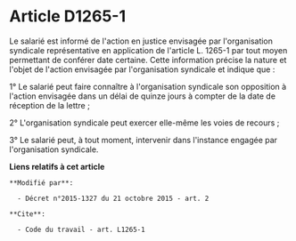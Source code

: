 # Article D1265-1

Le salarié est informé de l'action en justice envisagée par l'organisation syndicale représentative en application de
l'article L. 1265-1 par tout moyen permettant de conférer date certaine. Cette information précise la nature et l'objet de
l'action envisagée par l'organisation syndicale et indique que : 

1° Le salarié peut faire connaître à l'organisation syndicale son opposition à l'action envisagée dans un délai de quinze
jours à compter de la date de réception de la lettre ; 

2° L'organisation syndicale peut exercer elle-même les voies de recours ; 

3° Le salarié peut, à tout moment, intervenir dans l'instance engagée par l'organisation syndicale.

**Liens relatifs à cet article**

	**Modifié par**:

	  - Décret n°2015-1327 du 21 octobre 2015 - art. 2

	**Cite**:

	  - Code du travail - art. L1265-1
